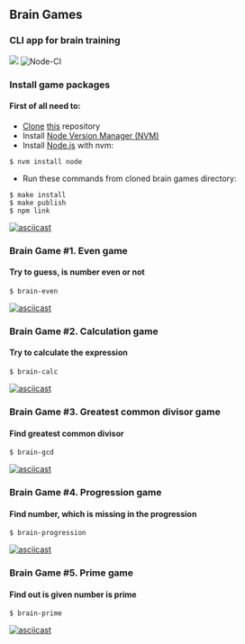 ## Brain Games
### CLI app for brain training
<a href="https://codeclimate.com/github/codeclimate/codeclimate/maintainability"><img src="https://api.codeclimate.com/v1/badges/a99a88d28ad37a79dbf6/maintainability" /></a>
![Node-CI](https://github.com/vladimirloskutov/frontend-project-lvl1/workflows/Node-CI/badge.svg)

### Install game packages
#### First of all need to:
* [Clone](https://help.github.com/en/github/using-git/which-remote-url-should-i-use#cloning-with-https-urls-recommended) [this](https://github.com/vladimirloskutov/frontend-project-lvl1) repository
* Install [Node Version Manager (NVM)](https://github.com/nvm-sh/nvm#install--update-script)
* Install [Node.js](https://github.com/nvm-sh/nvm#usage) with nvm:
```
$ nvm install node
```
* Run these commands from cloned brain games directory:
```
$ make install
$ make publish
$ npm link
```
[![asciicast](https://asciinema.org/a/369457.svg)](https://asciinema.org/a/369457)

### Brain Game #1. Even game
#### Try to guess, is number even or not
```
$ brain-even
```
[![asciicast](https://asciinema.org/a/369459.svg)](https://asciinema.org/a/369459)

### Brain Game #2. Calculation game
#### Try to calculate the expression
```
$ brain-calc
```
[![asciicast](https://asciinema.org/a/369368.svg)](https://asciinema.org/a/369368)

### Brain Game #3. Greatest common divisor game 
#### Find greatest common divisor
```
$ brain-gcd
```
[![asciicast](https://asciinema.org/a/369415.svg)](https://asciinema.org/a/369415)

### Brain Game #4. Progression game 
#### Find number, which is missing in the progression
```
$ brain-progression
```
[![asciicast](https://asciinema.org/a/369438.svg)](https://asciinema.org/a/369438)

### Brain Game #5. Prime game 
#### Find out is given number is prime
```
$ brain-prime
```
[![asciicast](https://asciinema.org/a/369447.svg)](https://asciinema.org/a/369447)
